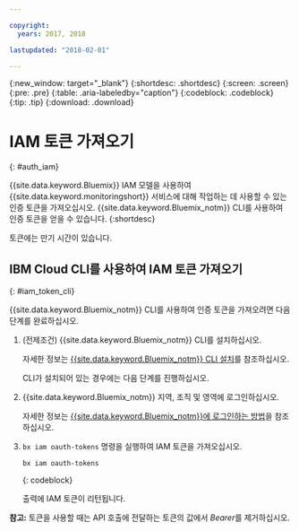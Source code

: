 ```yaml
---

copyright:
  years: 2017, 2018

lastupdated: "2018-02-01"

---
```


{:new_window: target="_blank"}
{:shortdesc: .shortdesc}
{:screen: .screen}
{:pre: .pre}
{:table: .aria-labeledby="caption"}
{:codeblock: .codeblock}
{:tip: .tip}
{:download: .download}


# IAM 토큰 가져오기
{: #auth_iam}

{{site.data.keyword.Bluemix}} IAM 모델을 사용하여 {{site.data.keyword.monitoringshort}} 서비스에 대해 작업하는 데 사용할 수 있는 인증 토큰을 가져오십시오. {{site.data.keyword.Bluemix_notm}} CLI를 사용하여 인증 토큰을 얻을 수 있습니다.
{:shortdesc}

토큰에는 만기 시간이 있습니다. 

## IBM Cloud CLI를 사용하여 IAM 토큰 가져오기 
{: #iam_token_cli}

{{site.data.keyword.Bluemix_notm}} CLI를 사용하여 인증 토큰을 가져오려면 다음 단계를 완료하십시오.

1. (전제조건) {{site.data.keyword.Bluemix_notm}} CLI를 설치하십시오.

   자세한 정보는 [{{site.data.keyword.Bluemix_notm}} CLI 설치](/docs/services/cloud-monitoring/qa/cli_qa.html#cli_qa)를 참조하십시오.
   
   CLI가 설치되어 있는 경우에는 다음 단계를 진행하십시오.
    
2. {{site.data.keyword.Bluemix_notm}} 지역, 조직 및 영역에 로그인하십시오. 

    자세한 정보는 [{{site.data.keyword.Bluemix_notm}}에 로그인하는 방법](/docs/services/cloud-monitoring/qa/cli_qa.html#login)을 참조하십시오.
	
3. `bx iam oauth-tokens` 명령을 실행하여 IAM 토큰을 가져오십시오.

    ```
	bx iam oauth-tokens
	```
	{: codeblock}
	
	출력에 IAM 토큰이 리턴됩니다.

**참고:** 토큰을 사용할 때는 API 호출에 전달하는 토큰의 값에서 *Bearer*를 제거하십시오.
		



	

	
	
	
	
	
	
